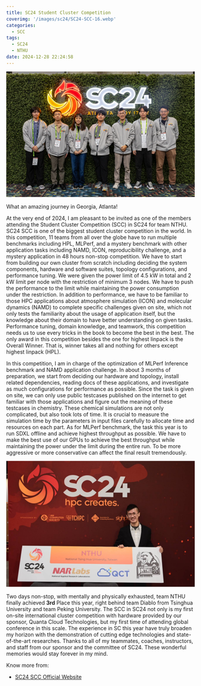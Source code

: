 ```yaml
---
title: SC24 Student Cluster Competition
coverimg: '/images/sc24/SC24-SCC-16.webp'
categories:
  - SCC
tags:
  - SC24
  - NTHU
date: 2024-12-28 22:24:58
---
```



![](/images/sc24/SC24-SCC-16.webp)

What an amazing journey in Georgia, Atlanta! 

At the very end of 2024, I am pleasant to be invited as one of the members attending the Student Cluster Competition (SCC) in SC24 for team NTHU. SC24 SCC is one of the biggest student cluster competition in the world. In this competition, 11 teams from all over the globe have to run multiple benchmarks including HPL, MLPerf, and a mystery benchmark with other application tasks including NAMD, ICON, reproducibility challenge, and a mystery application in 48 hours non-stop competition. We have to start from building our own cluster from scratch including deciding the system components, hardware and software suites, topology configurations, and performance tuning. We were given the power limit of 4.5 kW in total and 2 kW limit per node with the restriction of minimum 3 nodes. We have to push the performance to the limit while maintaining the power consumption under the restriction. In addition to performance, we have to be familiar to those HPC applications about atmosphere simulation (ICON) and molecular dynamics (NAMD) to complete specific challenges given on site, which not only tests the familiarity about the usage of application itself, but the knowledge about their domain to have better understanding on given tasks. Performance tuning, domain knowledge, and teamwork, this competition needs us to use every tricks in the book to become the best in the best. The only award in this competition besides the one for highest linpack is the Overall Winner. That is, winner takes all and nothing for others except highest linpack (HPL). 

In this competition, I am in charge of the optimization of MLPerf Inference benchmark and NAMD application challenge. In about 3 months of preparation, we start from deciding our hardware and topology, install related dependencies, reading docs of these applications, and investigate as much configurations for performance as possible. Since the task is given on site, we can only use public testcases published on the internet to get familiar with those applications and figure out the meaning of these testcases in chemistry. These chemical simulations are not only complicated, but also took lots of time. It is crucial to measure the simulation time by the parameters in input files carefully to allocate time and resources on each part. As for MLPerf benchmark, the task this year is to run SDXL offline and achieve highest throughput as possible. We have to make the best use of our GPUs to achieve the best throughput while maintaining the power under the limit during the entire run. To be more aggressive or more conservative can affect the final result tremendously.

![](/images/sc24/personal.jpg)

Two days non-stop, with mentally and physically exhausted, team NTHU finally achieved **3rd** Place this year, right behind team Diablo from Tsinghua University and team Peking University. The SCC in SC24 not only is my first on-site international cluster competition with hardware provided by our sponsor, Quanta Cloud Technologies, but my first time of attending global conference in this scale. The experience in SC this year have truly broaden my horizon with the demonstration of cutting edge technologies and state-of-the-art researches. Thanks to all of my teammates, coaches, instructors, and staff from our sponsor and the committee of SC24. These wonderful memories would stay forever in my mind.


Know more from:
- [SC24 SCC Official Website](https://sc24.supercomputing.org/students/student-cluster-competition/)
